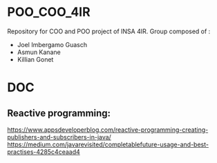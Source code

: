 # POO_COO_4IR
Repository for COO and POO project of INSA 4IR. 
Group composed of :
- Joel Imbergamo Guasch
- Asmun Kanane
- Killian Gonet

# DOC
## Reactive programming:
https://www.appsdeveloperblog.com/reactive-programming-creating-publishers-and-subscribers-in-java/
https://medium.com/javarevisited/completablefuture-usage-and-best-practises-4285c4ceaad4
